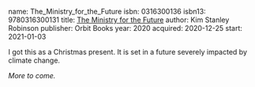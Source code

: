 name: The_Ministry_for_the_Future
isbn: 0316300136
isbn13: 9780316300131
title: [The Ministry for the Future](https://www.amazon.com/dp/0316300136)
author: Kim Stanley Robinson
publisher: Orbit Books
year: 2020
acquired: 2020-12-25
start: 2021-01-03

I got this as a Christmas present.  It is set in a future severely impacted by
climate change.

_More to come._
